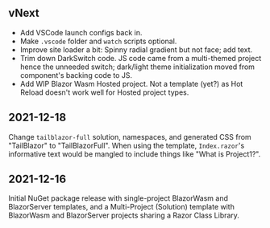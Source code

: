 ## vNext

* Add VSCode launch configs back in.
* Make `.vscode` folder and `watch` scripts optional.
* Improve site loader a bit: Spinny radial gradient but not face; add text.
* Trim down DarkSwitch code.  JS code came from a multi-themed project hence the unneeded switch; dark/light theme initialization moved from component's backing code to JS.
* Add WIP Blazor Wasm Hosted project.  Not a template (yet?) as Hot Reload doesn't work well for Hosted project types.

## 2021-12-18

Change `tailblazor-full` solution, namespaces, and generated CSS from "TailBlazor" to "TailBlazorFull". When using the template, `Index.razor`'s informative text would be mangled to include things like "What is Project1?".

## 2021-12-16

Initial NuGet package release with single-project BlazorWasm and BlazorServer templates, and a Multi-Project (Solution) template with BlazorWasm and BlazorServer projects sharing a Razor Class Library.

